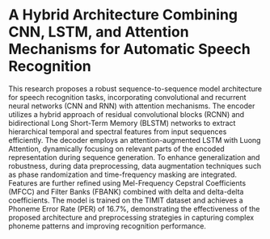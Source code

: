 # A Hybrid Architecture Combining CNN, LSTM, and Attention Mechanisms for Automatic Speech Recognition

This research proposes a robust sequence-to-sequence model architecture for speech recognition tasks, incorporating convolutional and recurrent neural networks (CNN and RNN) with attention mechanisms. The encoder utilizes a hybrid approach of residual convolutional blocks (RCNN) and bidirectional Long Short-Term Memory (BLSTM) networks to extract hierarchical temporal and spectral features from input sequences efficiently. The decoder employs an attention-augmented LSTM with Luong Attention, dynamically focusing on relevant parts of the encoded representation during sequence generation. To enhance generalization and robustness, during data preprocessing, data augmentation techniques such as phase randomization and time-frequency masking are integrated. Features are further refined using Mel-Frequency Cepstral Coefficients (MFCC) and Filter Banks (FBANK) combined with delta and delta-delta coefficients. The model is trained on the TIMIT dataset and achieves a Phoneme Error Rate (PER) of 16.7%, demonstrating the effectiveness of the proposed architecture and preprocessing strategies in capturing complex phoneme patterns and improving recognition performance.
